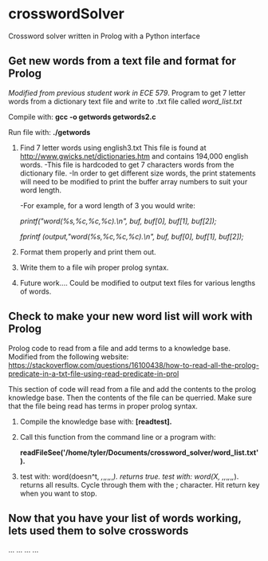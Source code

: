 # crosswordSolver
Crossword solver written in Prolog with a Python interface

## Get new words from a text file and format for Prolog

*Modified from previous student work in ECE 579*.
Program to get 7 letter words from a dictionary text file and write to .txt file called *word_list.txt* 

Compile with: 
**gcc -o getwords getwords2.c**

Run file with: 
**./getwords**

1. Find 7 letter words using english3.txt
    This file is found at http://www.gwicks.net/dictionaries.htm
    and contains 194,000 english words.
    -This file is hardcoded to get 7 characters words from the dictionary file.
    -In order to get different size words, the print statements will need to
     be modified to print the buffer array numbers to suit your word length.
    
    -For example, for a word length of 3 you would write:

     *printf("word(%s,%c,%c,%c).\n", buf, buf[0], buf[1], buf[2]);*
     
     *fprintf (output,"word(%s,%c,%c,%c).\n", buf, buf[0], buf[1], buf[2]);*

 2. Format them properly and print them out.
 3. Write them to a file wih proper prolog syntax.
 4. Future work.... Could be modified to output text files for various lengths of words.


## Check to make your new word list will work with Prolog

Prolog code to read from a file and add terms to a knowledge base.
Modified from the following website:
https://stackoverflow.com/questions/16100438/how-to-read-all-the-prolog-predicate-in-a-txt-file-using-read-predicate-in-prol

This section of code will read from a file and add the contents to
the prolog knowledge base. Then the contents of the file can be querried.
Make sure that the file being read has terms in proper prolog syntax.

1. Compile the knowledge base with:
   **[readtest].**

2. Call this function from the command line or a program with:
   
   **readFileSee('/home/tyler/Documents/crossword_solver/word_list.txt').**
3. test with: 
              word(doesn^t, _,_,_,_,_,_,_).
              returns true.
   test with: 
              word(X, _,_,_,_,_,_,_).
              returns all results. Cycle through them with the ; character.
              Hit return key when you want to stop.

## Now that you have your list of words working, lets used them to solve crosswords

...
...
...
...

